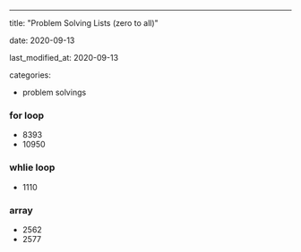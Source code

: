 ---
title: "Problem Solving Lists (zero to all)"

date: 2020-09-13

last_modified_at: 2020-09-13

categories:
 - problem solvings 

### for loop
- 8393
- 10950

### whlie loop
- 1110

### array
- 2562
- 2577

